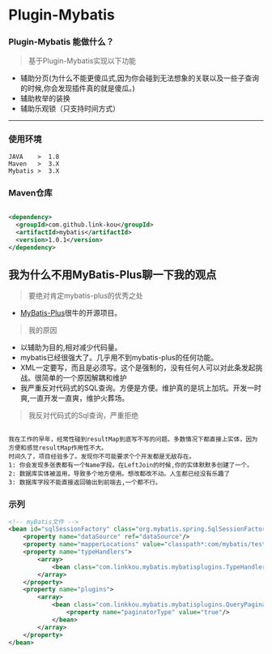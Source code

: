 # Plugin-Mybatis

### Plugin-Mybatis 能做什么？

> 基于Plugin-Mybatis实现以下功能
- 辅助分页(为什么不能更傻瓜式,因为你会碰到无法想象的关联以及一些子查询的时候,你会发现插件真的就是傻瓜。)
- 辅助枚举的装换
- 辅助乐观锁（只支持时间方式）

---
### 使用环境

    JAVA    >  1.8
    Maven   >  3.X
    Mybatis >  3.X
    
### Maven仓库
    
```xml

<dependency>
  <groupId>com.github.link-kou</groupId>
  <artifactId>mybatis</artifactId>
  <version>1.0.1</version>
</dependency>

```

## 我为什么不用MyBatis-Plus聊一下我的观点

> 要绝对肯定mybatis-plus的优秀之处

-  [MyBatis-Plus](https://github.com/baomidou/mybatis-plus)很牛的开源项目。

> 我的原因

-  以辅助为目的,相对减少代码量。
-  mybatis已经很强大了。几乎用不到mybatis-plus的任何功能。
-  XML一定要写，而且是必须写。这个是强制的，没有任何人可以对此条发起挑战。很简单的一个原因解耦和维护
-  我严重反对代码式的SQL查询。方便是方便。维护真的是坑上加坑。开发一时爽,一直开发一直爽，维护火葬场。

> 我反对代码式的Sql查询，严重拒绝

```text

我在工作的早年，经常性碰到resultMap到底写不写的问题。多数情况下都直接上实体，因为方便和感觉resultMap作用性不大。
时间久了，项目经验多了。发现你不可能要求个个开发都是无敌存在。
1: 你会发现多张表都有一个Name字段。在LeftJoin的时候,你的实体默默多创建了一个。
2: 数据库实体被滥用，导致多个地方使用。想改都改不动。人生都已经没有乐趣了
3: 数据库字段不能直接返回输出到前端去,一个都不行。

```
### 示列

```xml
<!-- myBatis文件 -->
<bean id="sqlSessionFactory" class="org.mybatis.spring.SqlSessionFactoryBean">
    <property name="dataSource" ref="dataSource"/>
    <property name="mapperLocations" value="classpath*:com/mybatis/test/**/mapper/**/*Mapper.xml"/>
    <property name="typeHandlers">
        <array>
            <bean class="com.linkkou.mybatis.mybatisplugins.TypeHandlers.AutoGsonEnumTypeHandler"/>
        </array>
    </property>
    <property name="plugins">
        <array>
            <bean class="com.linkkou.mybatis.mybatisplugins.QueryPaginatorInterceptor">
                <property name="paginatorType" value="true"/>
            </bean>
        </array>
    </property>
</bean>
```
